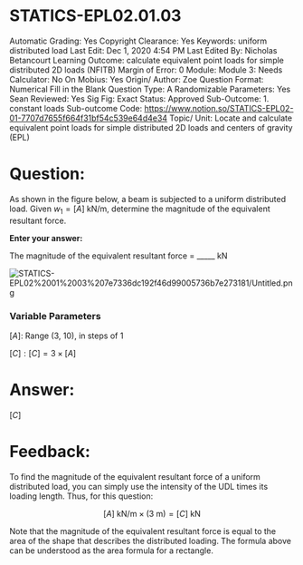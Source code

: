 # STATICS-EPL02.01.03

Automatic Grading: Yes
Copyright Clearance: Yes
Keywords: uniform distributed load
Last Edit: Dec 1, 2020 4:54 PM
Last Edited By: Nicholas Betancourt
Learning Outcome: calculate equivalent point loads for simple distributed 2D loads (NFITB)
Margin of Error: 0
Module: Module 3:
Needs Calculator: No
On Mobius: Yes
Origin/ Author: Zoe
Question Format: Numerical Fill in the Blank
Question Type: A
Randomizable Parameters: Yes
Sean Reviewed: Yes
Sig Fig: Exact
Status: Approved
Sub-Outcome: 1. constant loads
Sub-outcome Code: https://www.notion.so/STATICS-EPL02-01-7707d7655f664f31bf54c539e64d4e34
Topic/ Unit: Locate and calculate equivalent point loads for simple distributed 2D loads and centers of gravity (EPL)

# Question:

As shown in the figure below, a beam is subjected to a uniform distributed load. Given $w_1=[A]~\text{kN/m}$, determine the magnitude of the equivalent resultant force.

**Enter your answer:** 

The magnitude of the equivalent resultant force =  _____ $\text{kN}$

![STATICS-EPL02%2001%2003%207e7336dc192f46d99005736b7e273181/Untitled.png](STATICS-EPL02%2001%2003%207e7336dc192f46d99005736b7e273181/Untitled.png)

### **Variable Parameters**

$[A]:$ Range (3, 10), in steps of 1

$[C]:[C]=3\times[A]$ 

# Answer:

$[C]$

# Feedback:

To find the magnitude of the equivalent resultant force of a uniform distributed load, you can simply use the intensity of the UDL times its loading length. Thus, for this question:

$$[A]~\text{kN/m}\times(3~\text{m})=[C]~\text{kN}$$

Note that the magnitude of the equivalent resultant force is equal to the area of the shape that describes the distributed loading. The formula above can be understood as the area formula for a rectangle.